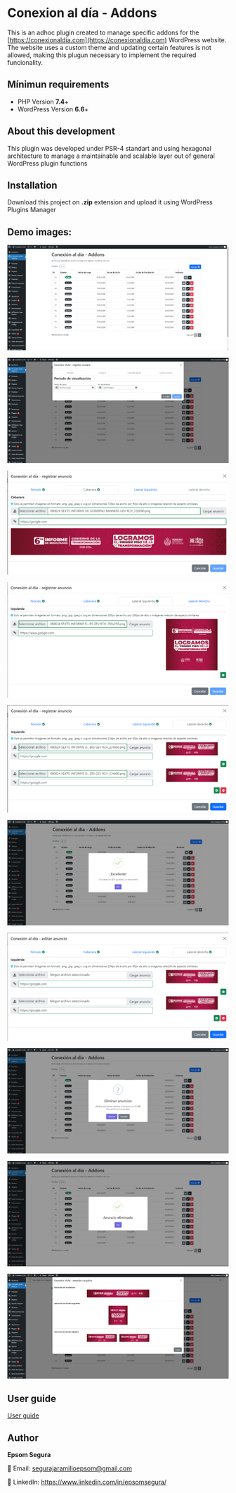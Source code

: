 # Conexion al día - Addons

This is an adhoc plugin created to manage specific addons for the [https://conexionaldia.com](https://conexionaldia.com) WordPress website. The website uses a custom theme and updating certain features is not allowed, making this plugun necessary to implement the required funcionality.

## Mínimun requirements
- PHP Version **7.4**+
- WordPress Version **6.6**+

## About this development
This plugin was developed under PSR-4 standart and using hexagonal architecture to manage a maintainable and scalable layer out of general WordPress plugin functions

## Installation
Download this project on **.zip** extension and upload it using WordPress Plugins Manager

## Demo images:
![Demo 1](./docs/resources/manager_1.png)

![Demo 1](./docs/resources/manager_2_1.png)

![Demo 1](./docs/resources/manager_2_2.png)

![Demo 1](./docs/resources/manager_2_3.png)

![Demo 1](./docs/resources/manager_2_4.png)

![Demo 1](./docs/resources/manager_3.png)

![Demo 1](./docs/resources/manager_4.png)

![Demo 1](./docs/resources/manager_5.png)

![Demo 1](./docs/resources/manager_6.png)

![Demo 1](./docs/resources/manager_7.png)


## User guide
[User guide](./docs/userguide.pdf)


## Author
**Epsom Segura**

📨 Email: segurajaramilloepsom@gmail.com

🔗 LinkedIn: https://www.linkedin.com/in/epsomsegura/
